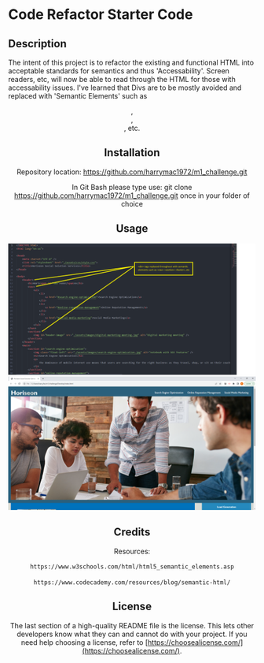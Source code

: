 # Code Refactor Starter Code

## Description

The intent of this project is to refactor the existing and functional HTML into acceptable standards for semantics and thus 'Accessability'.
Screen readers, etc, will now be able to read through the HTML for those with accessability issues.
I've learned that Divs are to be mostly avoided and replaced with 'Semantic Elements' such as <header>, <section>, <aside>, etc.

## Installation

Repository location:        https://github.com/harrymac1972/m1_challenge.git

In Git Bash please type use:    git clone https://github.com/harrymac1972/m1_challenge.git    once in your folder of choice

## Usage

![alt text](./Develop/assets/images/sceenshot-index-html.png)
![alt text](./Develop/assets/images/screenshot-finished-homepage.png)

## Credits

Resources:

    https://www.w3schools.com/html/html5_semantic_elements.asp

    https://www.codecademy.com/resources/blog/semantic-html/


## License

The last section of a high-quality README file is the license. This lets other developers know what they can and cannot do with your project. If you need help choosing a license, refer to [https://choosealicense.com/](https://choosealicense.com/).
